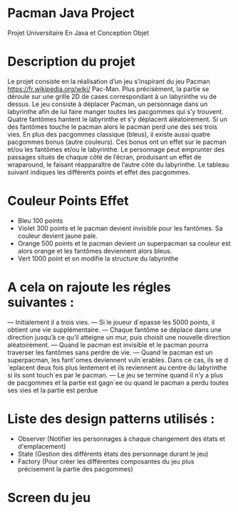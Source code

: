 # Pacman Java Project
Projet Universitaire En Java et Conception Objet
# Description du projet
Le projet consiste en la réalisation d’un jeu s’inspirant du jeu Pacman https://fr.wikipedia.org/wiki/
Pac-Man.
Plus précisément, la partie se déroule sur une grille 2D de cases correspondant à un labyrinthe vu de dessus. Le
jeu consiste à déplacer Pacman, un personnage dans un labyrinthe afin de lui faire manger toutes les pacgommes
qui s’y trouvent. Quatre fantômes hantent le labyrinthe et s’y déplacent aléatoirement. Si un des fantômes touche le
pacman alors le pacman perd une des ses trois vies. En plus des pacgommes classique (bleus), il existe aussi quatre
pacgommes bonus (autre couleurs). Ces bonus ont un effet sur le pacman et/ou les fantômes et/ou le labyrinthe.
Le personnage peut emprunter des passages situés de chaque côté de l’écran, produisant un effet de wraparound,
le faisant réapparaître de l’autre côté du labyrinthe. Le tableau suivant indiques les différents points et effet des
pacgommes.
# Couleur Points Effet
- Bleu 100 points
- Violet 300 points et le pacman devient invisible pour les fantômes. Sa couleur devient jaune pale.
- Orange 500 points et le pacman devient un superpacman sa couleur est alors orange et les fantômes deviennent alors bleus.
- Vert 1000 point et on modifie la structure du labyrinthe
# A cela on rajoute les régles suivantes :
— Initialement il a trois vies.
— Si le joueur d´epasse les 5000 points, il obtient une vie supplémentaire.
— Chaque fantôme se déplace dans une direction jusqu’à ce qu’il atteigne un mur, puis choisit une nouvelle
direction aléatoirement.
— Quand le pacman est invisible et le pacman pourra traverser les fantômes sans perdre de vie.
— Quand le pacman est un superpacman, les fantˆomes deviennent vuln´erables. Dans ce cas, ils se d´eplacent
deux fois plus lentement et ils reviennent au centre du labyrinthe si ils sont touch´es par le pacman.
— Le jeu se termine quand il n’y a plus de pacgommes et la partie est gagn´ee ou quand le pacman a perdu
toutes ses vies et la partie est perdue
# Liste des design patterns utilisés : 
- Observer (Notifier les personnages à chaque changement des états et d'emplacement)
- State (Gestion des différents états des personnage durant le jeu)
- Factory (Pour créer les différentes composantes du jeu plus précisement la partie des pacgommes)
# Screen du jeu 

